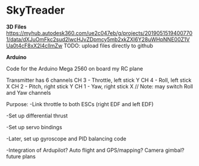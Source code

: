 # SkyTreader
__3D Files__
https://myhub.autodesk360.com/ue2c047eb/g/projects/20190515194007701/data/dXJuOmFkc2sud2lwcHJvZDpmcy5mb2xkZXI6Y28uWHpNNE00Z1VUa0t4cF8xX2l4cllmZw
TODO: upload files directly to github

__Arduino__

Code for the Arduino Mega 2560 on board my RC plane

Transmitter has 6 channels
CH 3 - Throttle, left stick Y
CH 4 - Roll, left stick X
CH 2 - Pitch, right stick Y
CH 1 - Yaw, right stick X
// Note: may switch Roll and Yaw channels

Purpose: 
-Link throttle to both ESCs (right EDF and left EDF)

-Set up differential thrust

-Set up servo bindings

-Later, set up gyroscope and PID balancing code

-Integration of Ardupilot? Auto flight and GPS/mapping? Camera gimbal? future plans

